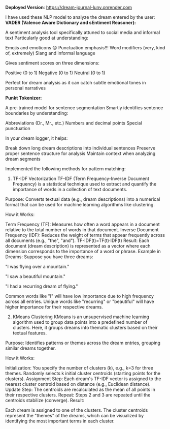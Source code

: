 **Deployed Version**: https://dream-journal-lunv.onrender.com

I have used these NLP model to analyze the dream entered by the user:
**VADER (Valence Aware Dictionary and sEntiment Reasoner):**

A sentiment analysis tool specifically attuned to social media and informal text
Particularly good at understanding:

Emojis and emoticons 😊
Punctuation emphasis!!!
Word modifiers (very, kind of, extremely)
Slang and informal language


Gives sentiment scores on three dimensions:

Positive (0 to 1)
Negative (0 to 1)
Neutral (0 to 1)


Perfect for dream analysis as it can catch subtle emotional tones in personal narratives

**Punkt Tokenizer:**

A pre-trained model for sentence segmentation
Smartly identifies sentence boundaries by understanding:

Abbreviations (Dr., Mr., etc.)
Numbers and decimal points
Special punctuation


In your dream logger, it helps:

Break down long dream descriptions into individual sentences
Preserve proper sentence structure for analysis
Maintain context when analyzing dream segments

Implemented the following methods for pattern matching:

1. TF-IDF Vectorization
TF-IDF (Term Frequency-Inverse Document Frequency) is a statistical technique used to extract and quantify the importance of words in a collection of text documents.

Purpose: Converts textual data (e.g., dream descriptions) into a numerical format that can be used for machine learning algorithms like clustering.

How it Works:

Term Frequency (TF): Measures how often a word appears in a document relative to the total number of words in that document.
Inverse Document Frequency (IDF): Reduces the weight of terms that appear frequently across all documents (e.g., "the", "and").
TF-IDF(t)=TF(t)⋅IDF(t)
Result: Each document (dream description) is represented as a vector where each dimension corresponds to the importance of a word or phrase.
Example in Dreams: Suppose you have three dreams:

"I was flying over a mountain."

"I saw a beautiful mountain."

"I had a recurring dream of flying."

Common words like "I" will have low importance due to high frequency across all entries.
Unique words like "recurring" or "beautiful" will have higher importance for their respective dreams.

2. KMeans Clustering
KMeans is an unsupervised machine learning algorithm used to group data points into a predefined number of clusters. Here, it groups dreams into thematic clusters based on their textual features.

Purpose: Identifies patterns or themes across the dream entries, grouping similar dreams together.

How it Works:

Initialization:
You specify the number of clusters (k), e.g., k=3 for three themes.
Randomly selects k initial cluster centroids (starting points for the clusters).
Assignment Step:
Each dream's TF-IDF vector is assigned to the nearest cluster centroid based on distance (e.g., Euclidean distance).
Update Step:
The centroids are recalculated as the mean of all points in their respective clusters.
Repeat: Steps 2 and 3 are repeated until the centroids stabilize (converge).
Result:

Each dream is assigned to one of the clusters.
The cluster centroids represent the "themes" of the dreams, which can be visualized by identifying the most important terms in each cluster.
